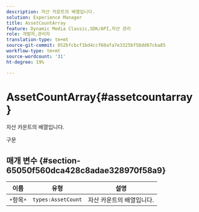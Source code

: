 ```yaml
---
description: 자산 카운트의 배열입니다.
solution: Experience Manager
title: AssetCountArray
feature: Dynamic Media Classic,SDK/API,자산 관리
role: 개발자,관리자
translation-type: tm+mt
source-git-commit: 052bfcbcf1bd4ccf60afa7e3325bf58dd07cba85
workflow-type: tm+mt
source-wordcount: '31'
ht-degree: 19%

---
```



# AssetCountArray{#assetcountarray}

자산 카운트의 배열입니다.

구문

## 매개 변수 {#section-65050f560dca428c8adae328970f58a9}

| 이름 | 유형 | 설명 |
|---|---|---|
| `*`항목`*` | `types:AssetCount` | 자산 카운트의 배열입니다. |

